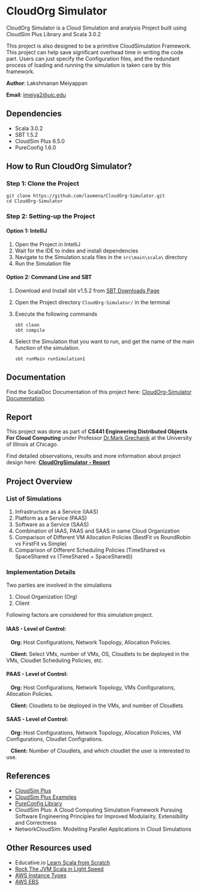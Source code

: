 # CloudOrg Simulator

CloudOrg Simulator is a Cloud Simulation and analysis Project built using CloudSim Plus Library and Scala 3.0.2 

This project is also designed to be a primitive CloudSimulation Framework. This project can help save significant overhead time in writing the code part. Users can just specify the Configuration files, and the redundant process of loading and running the simulation is taken care by this framework.

**Author**: Lakshmanan Meiyappan

**Email**: lmeiya2@uic.edu

## Dependencies

- Scala 3.0.2
- SBT 1.5.2
- CloudSim Plus 6.5.0
- PureConfig 1.6.0

## How to Run CloudOrg Simulator?

### Step 1: Clone the Project
```shell
git clone https://github.com/laxmena/CloudOrg-Simulator.git
cd CloudOrg-Simulator
```

### Step 2: Setting-up the Project 
#### Option 1: IntelliJ
1. Open the Project in IntelliJ
2. Wait for the IDE to index and install dependencies
3. Navigate to the Simulation<x>.scala files in the `src\main\scala\` directory
4. Run the Simulation file

#### Option 2: Command Line and SBT 
1. Download and Install sbt v1.5.2 from [SBT Downloads Page](https://www.scala-sbt.org/download.html)
2. Open the Project directory `CloudOrg-Simulator/` in the terminal
3. Execute the following commands
    ```shell
   sbt clean
   sbt compile
   ```
4. Select the Simulation that you want to run, and get the name of the main function of the simulation.

    ```shell
    sbt runMain runSimulation1 
    ```

## Documentation

Find the ScalaDoc Documentation of this project here: [CloudOrg-Simulator Documentation](https://laxmena.github.io/CloudOrg-Simulator/).

## Report

This project was done as part of **CS441 Engineering Distributed Objects For Cloud Computing** under Professor [Dr.Mark Grechanik](https://www.cs.uic.edu/~drmark) at the University of Illinois at Chicago.

Find detailed observations, results and more information about project design here: **[CloudOrgSimulator - Report](report/README.md)**

## Project Overview

### List of Simulations
1. Infrastructure as a Service (IAAS)
2. Platform as a Service (PAAS)
3. Software as a Service (SAAS)
4. Combination of IAAS, PAAS and SAAS in same Cloud Organization
5. Comparison of Different VM Allocation Policies (BestFit vs RoundRobin vs FirstFit vs Simple)
6. Comparison of Different Scheduling Policies (TimeShared vs SpaceShared vs (TimeShared + SpaceShared))

### Implementation Details

Two parties are involved in the simulations
1. Cloud Organization (Org)
2. Client

Following factors are considered for this simulation project.

#### IAAS - Level of Control:

&nbsp;&nbsp; **Org:** Host Configurations, Network Topology, Allocation Policies.

&nbsp;&nbsp; **Client:** Select VMs, number of VMs, OS, Cloudlets to be deployed in the VMs, Cloudlet Scheduling Policies, etc.

#### PAAS - Level of Control:

&nbsp;&nbsp; **Org:** Host Configurations, Network Topology, VMs Configurations, Allocation Policies.

&nbsp;&nbsp; **Client:** Cloudlets to be deployed in the VMs, and number of Cloudlets

#### SAAS - Level of Control:

&nbsp;&nbsp; **Org:** Host Configurations, Network Topology, Allocation Policies, VM Configurations, Cloudlet Configrations.

&nbsp;&nbsp; **Client:** Number of Cloudlets, and which cloudlet the user is interested to use.

## References

- [CloudSim Plus](https://cloudsimplus.org/)
- [CloudSim Plus Examples](https://github.com/manoelcampos/cloudsimplus/tree/master/cloudsim-plus-examples)
- [PureConfig Library](https://github.com/pureconfig/pureconfig)
- CloudSim Plus: A Cloud Computing Simulation Framework Pursuing Software Engineering Principles for Improved Modularity, Extensibility and Correctness
- NetworkCloudSim: Modelling Parallel Applications in Cloud Simulations

## Other Resources used
- Educative.io [Learn Scala from Scratch](https://www.educative.io/courses/learn-scala-from-scratch) 
- [Rock The JVM Scala in Light Speed](https://www.youtube.com/watch?v=-8V6bMjThNo)
- [AWS Instance Types](https://aws.amazon.com/ec2/instance-types/)
- [AWS EBS](https://aws.amazon.com/ebs/features/)